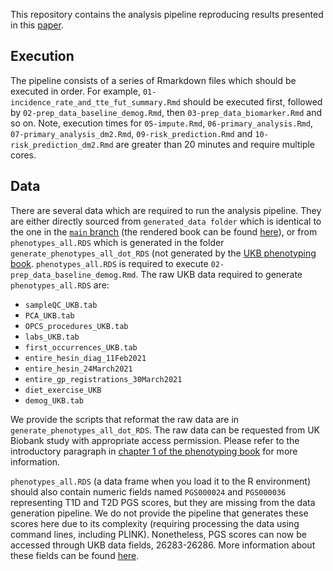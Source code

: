 This repository contains the analysis pipeline reproducing results
presented in this [paper]().

## Execution

The pipeline consists of a series of Rmarkdown files which should be
executed in order. For example,
`01-incidence_rate_and_tte_fut_summary.Rmd` should be executed first,
followed by `02-prep_data_baseline_demog.Rmd`, then
`03-prep_data_biomarker.Rmd` and so on. Note, execution times for
`05-impute.Rmd`, `06-primary_analysis.Rmd`,
`07-primary_analysis_dm2.Rmd`, `09-risk_prediction.Rmd` and
`10-risk_prediction_dm2.Rmd` are greater than 20 minutes and require
multiple cores.

## Data

There are several data which are required to run the analysis pipeline.
They are either directly sourced from `generated_data folder` which is
identical to the one in the [`main`
branch](https://github.com/dohyunkim116/ukbiobank-phenotyping-book/tree/main)
(the rendered book can be found
[here](https://dohyunkim116.github.io/ukbiobank-phenotyping-book/)), or
from `phenotypes_all.RDS` which is generated in the folder
`generate_phenotypes_all_dot_RDS` (not generated by the [UKB phenotyping
book](https://dohyunkim116.github.io/ukbiobank-phenotyping-book/).
`phenotypes_all.RDS` is required to execute
`02-prep_data_baseline_demog.Rmd`. The raw UKB data required to generate
`phenotypes_all.RDS` are:

- `sampleQC_UKB.tab`
- `PCA_UKB.tab`
- `OPCS_procedures_UKB.tab`
- `labs_UKB.tab`
- `first_occurrences_UKB.tab`
- `entire_hesin_diag_11Feb2021`
- `entire_hesin_24March2021`
- `entire_gp_registrations_30March2021`
- `diet_exercise_UKB`
- `demog_UKB.tab`

We provide the scripts that reformat the raw data are in
`generate_phenotypes_all_dot_RDS`. The raw data can be requested from UK
Biobank study with appropriate access permission. Please refer to the
introductory paragraph in [chapter 1 of the phenotyping
book](https://dohyunkim116.github.io/ukbiobank-phenotyping-book/1-reformat-raw-data.html#reformat-raw-data)
for more information.

`phenotypes_all.RDS` (a data frame when you load it to the R
environment) should also contain numeric fields named `PGS000024` and
`PGS000036` representing T1D and T2D PGS scores, but they are missing
from the data generation pipeline. We do not provide the pipeline that
generates these scores here due to its complexity (requiring processing
the data using command lines, including PLINK). Nonetheless, PGS scores
can now be accessed through UKB data fields, 26283-26286. More
information about these fields can be found
[here](https://biobank.ndph.ox.ac.uk/showcase/label.cgi?id=300).
